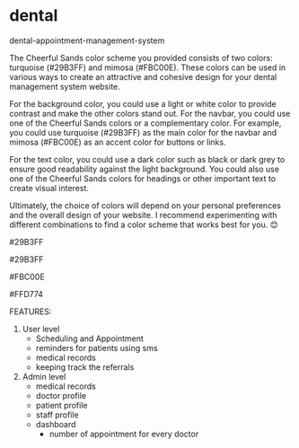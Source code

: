 # dental

dental-appointment-management-system

The Cheerful Sands color scheme you provided consists of two colors: turquoise (#29B3FF) and mimosa (#FBC00E). These colors can be used in various ways to create an attractive and cohesive design for your dental management system website.

For the background color, you could use a light or white color to provide contrast and make the other colors stand out. For the navbar, you could use one of the Cheerful Sands colors or a complementary color. For example, you could use turquoise (#29B3FF) as the main color for the navbar and mimosa (#FBC00E) as an accent color for buttons or links.

For the text color, you could use a dark color such as black or dark grey to ensure good readability against the light background. You could also use one of the Cheerful Sands colors for headings or other important text to create visual interest.

Ultimately, the choice of colors will depend on your personal preferences and the overall design of your website. I recommend experimenting with different combinations to find a color scheme that works best for you. 😊

#29B3FF

#29B3FF

#FBC00E

#FFD774

FEATURES:

1. User level
   - Scheduling and Appointment
   - reminders for patients using sms
   - medical records
   - keeping track the referrals
2. Admin level
   - medical records
   - doctor profile
   - patient profile
   - staff profile
   - dashboard
     - number of appointment for every doctor
